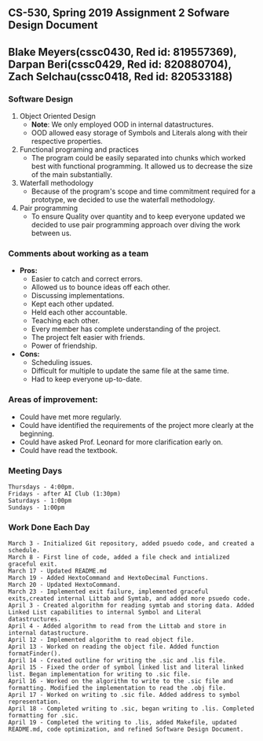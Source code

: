 <!-----------------------------------------------------------------
 Name: Blake Meyers(cssc0430, Red id: 819557369), Darpan Beri(cssc0429, Red id: 820880704), Zach Selchau(cssc0418, Red id: 820533188)
 Project: CS530 Assignment 2
 File: README.md
 Notes: A README file describing the program and detailing its files.
--------------------------------------------------------------------->

## CS-530, Spring 2019 Assignment 2 Sofware Design Document
## Blake Meyers(cssc0430, Red id: 819557369), Darpan Beri(cssc0429, Red id: 820880704), Zach Selchau(cssc0418, Red id: 820533188)

### Software Design

1. Object Oriented Design
    * **Note**: We only employed OOD in internal datastructures.
    * OOD allowed easy storage of Symbols and Literals along with their respective properties.
2. Functional programing and practices
    * The program could be easily separated into chunks which worked best with functional programming. It allowed us to decrease the size of the main substantially.
3. Waterfall methodology
    * Because of the program's scope and time commitment required for a prototype, we decided to use the waterfall methodology.
4. Pair programming
    * To ensure Quality over quantity and to keep everyone updated we decided to use pair programming approach over diving the work between us.

### Comments about working as a team

* **Pros:** 
    - Easier to catch and correct errors.
    - Allowed us to bounce ideas off each other.
    - Discussing implementations.
    - Kept each other updated.
    - Held each other accountable.
    - Teaching each other.
    - Every member has complete understanding of the project.
    - The project felt easier with friends.
    - Power of friendship.
* **Cons:**
    - Scheduling issues.
    - Difficult for multiple to update the same file at the same time.
    - Had to keep everyone up-to-date.

### Areas of improvement:

* Could have met more regularly.
* Could have identified the requirements of the project more clearly at the beginning.
* Could have asked Prof. Leonard for more clarification early on.
* Could have read the textbook.

### Meeting Days

    Thursdays - 4:00pm.
    Fridays - after AI Club (1:30pm)
    Saturdays - 1:00pm
    Sundays - 1:00pm

### Work Done Each Day

    March 3 - Initialized Git repository, added psuedo code, and created a schedule.
    March 8 - First line of code, added a file check and intialized graceful exit.
    March 17 - Updated README.md
    March 19 - Added HextoCommand and HextoDecimal Functions.
    March 20 - Updated HextoCommand.
    March 23 - Implemented exit failure, implemented graceful exits,created internal Littab and Symtab, and added more psuedo code.
    April 3 - Created algorithm for reading symtab and storing data. Added Linked List capabilities to internal Symbol and Literal datastructures.
    April 4 - Added algorithm to read from the Littab and store in internal datastructure.
    April 12 - Implemented algorithm to read object file.
    April 13 - Worked on reading the object file. Added function formatFinder().
    April 14 - Created outline for writing the .sic and .lis file.
    April 15 - Fixed the order of symbol linked list and literal linked list. Began implementation for writing to .sic file.
    April 16 - Worked on the algorithm to write to the .sic file and formatting. Modified the implementation to read the .obj file.
    April 17 - Worked on writing to .sic file. Added address to symbol representation.
    April 18 - Completed writing to .sic, began writing to .lis. Completed formatting for .sic.
    April 19 - Completed the writing to .lis, added Makefile, updated README.md, code optimization, and refined Software Design Document.

<!-----------------------------------------[ EOF: SoftwareDesignDocument.md ]--------------------------------->